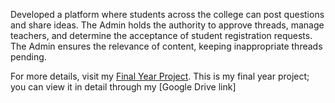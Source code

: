 Developed a platform where students across the college can post questions and share ideas. The Admin holds the authority to approve threads, manage teachers, and determine the acceptance of student registration requests. The Admin ensures the relevance of content, keeping inappropriate threads pending.

For more details, visit my [Final Year Project](https://drive.google.com/drive/folders/1ZkVTcb9o212jjnzglv8b8URNBVv-qxop?usp=drive_link).
This is my final year project; you can view it in detail through my [Google Drive link]
